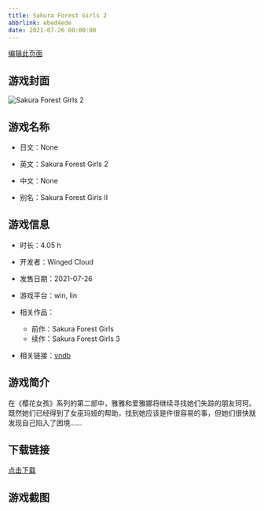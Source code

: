 ```yaml
---
title: Sakura Forest Girls 2
abbrlink: ebed4ede
date: 2021-07-26 00:00:00
---
```

[编辑此页面](https://github.com/ACG-3/ADV3-source/blob/main/source/_posts/games/Sakura%20Forest%20Girls%202.md)

## 游戏封面

![Sakura Forest Girls 2](https://pan.timero.xyz/d/onedrive/img_lib_001/Sakura%20Forest%20Girls%202_cover.avif)


## 游戏名称

- 日文：None
- 英文：Sakura Forest Girls 2
- 中文：None

- 别名：Sakura Forest Girls II


## 游戏信息

- 时长：4.05 h
- 开发者：Winged Cloud
- 发售日期：2021-07-26
- 游戏平台：win, lin
- 相关作品：
   - 前作：Sakura Forest Girls
   - 续作：Sakura Forest Girls 3

- 相关链接：[vndb](https://vndb.org/v31635)


## 游戏简介

在《樱花女孩》系列的第二部中，雅雅和爱雅娜将继续寻找她们失踪的朋友珂珂。既然她们已经得到了女巫玛娅的帮助，找到她应该是件很容易的事，但她们很快就发现自己陷入了困境......


## 下载链接

[点击下载](https://pan.timero.xyz/onedrive/adv_lib_001/Sakura%20Forest%20Girls%202)


## 游戏截图


